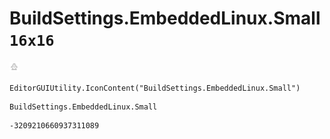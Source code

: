 # BuildSettings.EmbeddedLinux.Small `16x16`
<img src="/img/BuildSettings.EmbeddedLinux.Small.png" width=16 height=16>

``` CSharp
EditorGUIUtility.IconContent("BuildSettings.EmbeddedLinux.Small")
```
```
BuildSettings.EmbeddedLinux.Small
```
```
-3209210660937311089
```
